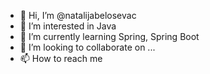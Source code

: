 - 👋 Hi, I’m @natalijabelosevac
- 👀 I’m interested in Java
- 🌱 I’m currently learning Spring, Spring Boot
- 💞️ I’m looking to collaborate on ...
- 📫 How to reach me 

<!---
natalijabelosevac/natalijabelosevac is a ✨ special ✨ repository because its `README.md` (this file) appears on your GitHub profile.
You can click the Preview link to take a look at your changes.
--->
